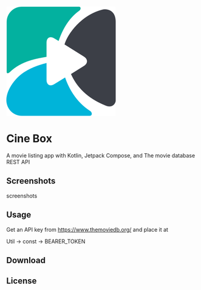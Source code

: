 ![alt text](https://github.com/aliakbarranjdoost/Cine-Box/blob/master/cine%20box%20logo.svg)
# Cine Box

A movie listing app with Kotlin, Jetpack Compose, and The movie database REST API

## Screenshots

screenshots

## Usage

Get an API key from https://www.themoviedb.org/ and place it at

Util -> const -> BEARER_TOKEN

## Download

## License 
